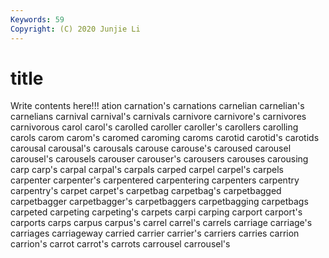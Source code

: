 ```yaml
---
Keywords: 59
Copyright: (C) 2020 Junjie Li
---
```


# title

Write contents here!!!
ation 
carnation's 
carnations 
carnelian 
carnelian's
carnelians 
carnival 
carnival's 
carnivals 
carnivore 
carnivore's 
carnivores 
carnivorous 
carol 
carol's
carolled 
caroller 
caroller's 
carollers 
carolling 
carols 
carom 
carom's 
caromed 
caroming
caroms 
carotid 
carotid's 
carotids 
carousal 
carousal's 
carousals 
carouse 
carouse's 
caroused
carousel 
carousel's 
carousels 
carouser 
carouser's 
carousers 
carouses 
carousing 
carp 
carp's
carpal 
carpal's 
carpals 
carped 
carpel 
carpel's 
carpels 
carpenter 
carpenter's 
carpentered
carpentering 
carpenters 
carpentry 
carpentry's 
carpet 
carpet's 
carpetbag 
carpetbag's 
carpetbagged 
carpetbagger
carpetbagger's 
carpetbaggers 
carpetbagging 
carpetbags 
carpeted 
carpeting 
carpeting's 
carpets 
carpi 
carping
carport 
carport's 
carports 
carps 
carpus 
carpus's 
carrel 
carrel's 
carrels 
carriage
carriage's 
carriages 
carriageway 
carried 
carrier 
carrier's 
carriers 
carries 
carrion 
carrion's
carrot 
carrot's 
carrots 
carrousel 
carrousel's 
